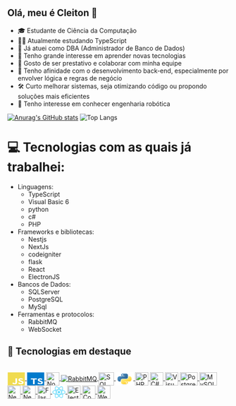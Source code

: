 ## Olá, meu é Cleiton 👋
- 🎓 Estudante de Ciência da Computação
- 👨‍💻 Atualmente estudando TypeScript
- 💾 Já atuei como DBA (Administrador de Banco de Dados)
- 🚀 Tenho grande interesse em aprender novas tecnologias
- 🤝 Gosto de ser prestativo e colaborar com minha equipe
- 🧠 Tenho afinidade com o desenvolvimento back-end, especialmente por envolver lógica e regras de negócio
- 🛠️ Curto melhorar sistemas, seja otimizando código ou propondo soluções mais eficientes
- 🤖 Tenho interesse em conhecer engenharia robótica



[![Anurag's GitHub stats](https://github-readme-stats.vercel.app/api?username=Cleiton-Aparecido&theme=radical)](https://github.com/anuraghazra/github-readme-stats)
![Top Langs](https://github-readme-stats.vercel.app/api/top-langs/?username=Cleiton-Aparecido&layout=compact&theme=radical&size_weight=5&count_weight=1)


# 💻 Tecnologias com as quais já trabalhei:

- Linguagens:
  - TypeScript
  - Visual Basic 6
  - python
  - c#
  - PHP
- Frameworks e bibliotecas:
  - Nestjs
  - NextJs
  - codeigniter
  - flask
  - React
  - ElectronJS
- Bancos de Dados:
  - SQLServer
  - PostgreSQL
  - MySql
- Ferramentas e protocolos:
  - RabbitMQ
  - WebSocket  

## 🧩 Tecnologias em destaque
<div style="display: inline_block"><br>
  <!-- JavaScript -->
  <a href="https://developer.mozilla.org/pt-BR/docs/Web/JavaScript" target="_blank">
    <img align="center" title="JavaScript" height="30" width="40" src="https://raw.githubusercontent.com/devicons/devicon/master/icons/javascript/javascript-plain.svg">
  </a>

  <!-- TypeScript -->
  <a href="https://www.typescriptlang.org/" target="_blank">
    <img align="center" title="TypeScript" height="30" width="40" src="https://raw.githubusercontent.com/devicons/devicon/master/icons/typescript/typescript-plain.svg">
  </a>

  <!-- Node.js -->
  <a href="https://nodejs.org" target="_blank">
    <img align="center" title="Node.js" height="30" width="30" src="https://img.icons8.com/fluent/512/node-js.png">
  </a>

  <!-- RabbitMQ -->
  <a href="https://www.rabbitmq.com/" target="_blank">
    <img align="center" title="RabbitMQ" height="30" src="https://static-00.iconduck.com/assets.00/rabbitmq-icon-484x512-s9lfaapn.png">
  </a>

  <!-- SQL Server -->
  <a href="https://learn.microsoft.com/sql/sql-server/" target="_blank">
    <img align="center" title="SQL Server" height="30" width="35" src="https://brandlogos.net/wp-content/uploads/2025/03/microsoft_sql_server-logo_brandlogos.net_wykhq.png">
  </a>

  <!-- Python -->
  <a href="https://www.python.org/" target="_blank">
    <img align="center" title="Python" height="30" width="40" src="https://raw.githubusercontent.com/devicons/devicon/master/icons/python/python-original.svg">
  </a>

  <!-- PHP -->
  <a href="https://www.php.net/" target="_blank">
    <img align="center" title="PHP" height="30" width="30" src="https://cdn-icons-png.flaticon.com/512/5968/5968389.png">
  </a>

  <!-- C# -->
  <a href="https://learn.microsoft.com/dotnet/csharp/" target="_blank">
    <img align="center" title="C#" height="30" width="30" src="https://cdn.jsdelivr.net/gh/devicons/devicon/icons/csharp/csharp-original.svg">
  </a>

  <!-- Visual Basic 6 (ícone genérico do Visual Studio) -->
  <a href="https://learn.microsoft.com/previous-versions/visualstudio/visual-basic-6/visual-basic-6.0-documentation" target="_blank">
    <img align="center" title="Visual Basic 6" height="30" width="30" src="https://cdn-icons-png.flaticon.com/512/5968/5968705.png">
  </a>

  <!-- PostgreSQL -->
  <a href="https://www.postgresql.org/" target="_blank">
    <img align="center" title="PostgreSQL" height="30" width="40" src="https://cdn.jsdelivr.net/gh/devicons/devicon/icons/postgresql/postgresql-original.svg">
  </a>

  <!-- MySQL -->
  <a href="https://www.mysql.com/" target="_blank">
    <img align="center" title="MySQL" height="30" width="40" src="https://cdn.jsdelivr.net/gh/devicons/devicon/icons/mysql/mysql-original.svg">
  </a>

  <!-- NestJS -->
  <a href="https://nestjs.com/" target="_blank">
    <img align="center" title="NestJS" height="30" width="30" src="https://nestjs.com/img/logo-small.svg">
  </a>

  <!-- Next.js -->
  <a href="https://nextjs.org/" target="_blank">
    <img align="center" title="Next.js" height="30" width="30" src="https://cdn.jsdelivr.net/gh/devicons/devicon/icons/nextjs/nextjs-line.svg">
  </a>

  <!-- Flask -->
  <a href="https://flask.palletsprojects.com/" target="_blank">
    <img align="center" title="Flask" height="30" width="30" src="https://cdn.jsdelivr.net/gh/devicons/devicon/icons/flask/flask-original.svg">
  </a>

  <!-- React -->
  <a href="https://reactjs.org/" target="_blank">
    <img align="center" title="React" height="30" width="30" src="https://raw.githubusercontent.com/devicons/devicon/master/icons/react/react-original.svg">
  </a>

  <!-- ElectronJS -->
  <a href="https://www.electronjs.org/" target="_blank">
    <img align="center" title="ElectronJS" height="30" width="30" src="https://cdn.jsdelivr.net/gh/devicons/devicon/icons/electron/electron-original.svg">
  </a>

  <!-- CodeIgniter -->
  <a href="https://codeigniter.com/" target="_blank">
    <img align="center" title="CodeIgniter" height="30" width="30" src="https://cdn.jsdelivr.net/gh/devicons/devicon/icons/codeigniter/codeigniter-plain.svg">
  </a>

  <!-- WebSocket (ícone genérico de rede) -->
  <a href="https://developer.mozilla.org/en-US/docs/Web/API/WebSockets_API" target="_blank">
    <img align="center" title="WebSocket" height="30" width="30" src="https://cdn-icons-png.flaticon.com/512/1018/1018548.png">
  </a>
</div>


